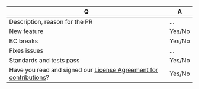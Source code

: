 | Q             | A
| ------------- | ---
|Description, reason for the PR| ...
|New feature| Yes/No <!-- Do not forget to update CHANGELOG.md and possibly docs/ -->
|BC breaks| Yes/No <!-- Do not forget to update UPGRADE.md -->
|Fixes issues| ...
|Standards and tests pass| Yes/No
|Have you read and signed our [License Agreement for contributions](https://www.shopsys.com/license-agreement)?| Yes/No
